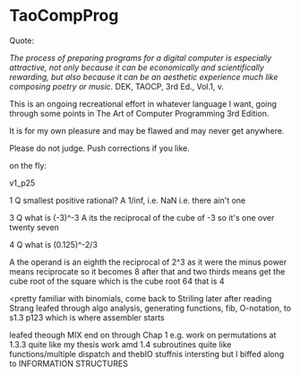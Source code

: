 # TaoCompProg

Quote:

_The process of preparing programs for a digital computer is especially attractive, not only because it can be economically and scientifically rewarding, but also because it can be an aesthetic experience much like composing poetry or music._
        DEK, TAOCP, 3rd Ed., Vol.1, v. 

This is an ongoing recreational effort in whatever language I want, going through some points in The Art of Computer Programming 3rd Edition.

It is for my own pleasure and may be flawed and may never get anywhere.

Please do not judge. Push corrections if you like.

on the fly:

v1_p25 

1 Q smallest positive rational?
  A 1/inf, i.e. NaN i.e. there ain't one

3 Q what is (-3)^-3
  A its the reciprocal of the cube of -3 
    so it's one over twenty seven

4 Q what is (0.125)^-2/3

  A the operand is an eighth
    the reciprocal of 2^3 as it were
    the minus power means reciprocate
    so it becomes 8 after that
    and two thirds means get the cube root of the square
    which is the cube root 64
    that is 4 

<pretty familiar with binomials, come back to Striling later after reading Strang leafed through algo analysis, generating functions, fib, O-notation, to s1.3 p123 which is where assembler starts

leafed theough MIX end on through Chap 1 
e.g. work on permutations at 1.3.3 quite like my thesis work amd 1.4 subroutines quite like functions/multiple dispatch and thebIO stuffnis intersting but I biffed along to INFORMATION STRUCTURES
    

